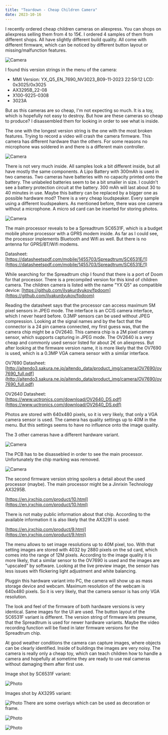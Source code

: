 ```yaml
---
title: "Teardown - Cheap Children Camera"
date: 2023-10-16
---
```


I recently ordered cheap children cameras on aliexpress. You can shops on aliexpress selling them from 4 to 15€. I ordered 4 samples of them from different shops. All have slightly different build quality. All come with different firmware, which can be noticed by different button layout or missing/malfunction features.

![Camera](/assets/2023-10-16/Camera1.jpg)

I found this version strings in the menu of the camera:

- MMI Version: YX_Q5_EN_7690_NV3023_B09-11-2023 22:59:12 LCD: 0x3025/0x3025
- AX3295B_22-08
- X100-9225-0308
- 3023A

But as this cameras are so cheap, I'm not expecting so much. It is a toy, which is hopefully not easy to destroy. But how are these cameras so cheap to produce? I disassembled them for looking in order to see what is inside. 

The one with the longest version string is the one with the most broken features. Trying to record a video will crash the camera firmware. This camera has different hardware than the others. For some reasons no microphone was soldered in and there is a different main controller.

![Camera](/assets/2023-10-16/Camera2.jpg)

There is not very much inside. All samples look a bit different inside, but all have mostly the same components. A Lipo Battery with 300mAh is used in two cameras. Two cameras have batteries with no capacity printed onto the battery. The unlabeled batteries seem to be a bit smaller in size. I couldn't see a battery protection circuit at the battery. 300 mAh will last about 30 to 40 minutes in use. Maybe this battery can be replaced by a bigger one as possible hardware mod? There is a very cheap loudspeaker. Every sample using a different loudspeakers. As mentioned before, there was one camera without a microphone. A micro sd card can be inserted for storing photos.

![Camera](/assets/2023-10-16/Camera3.jpg)

The main processor reveals to be a Spreadtrum SC6531F, which is a budget mobile phone processor with a GPRS modem inside. As far as I could see, the processor implements Bluetooth and Wifi as well. But there is no antenna for GPRS/BT/Wifi modems.

Datasheet: [https://datasheetspdf.com/mobile/1455703/Spreadtrum/SC6531E/1](https://datasheetspdf.com/mobile/1455703/Spreadtrum/SC6531E/1)

While searching for the Spreadtrum chip I found that there is a port of Doom for that processor. There is a precompiled version for this kind of children camera. The children camera is listed with the name "YX Q5" as compatible device: [https://github.com/ilyakurdyukov/fpdoom](https://github.com/ilyakurdyukov/fpdoom)

Reading the datasheet says that the processor can access maximum 5M pixel sensors in JPEG mode. The interface is an CCIS camera interface, which I never heard before. 0.3MP sensors can be used without JPEG compression.
Looking at the signal names and by the fact that the connector is a 24 pin camera connected, my first guess was, that the camera chip might be a OV2640. This camera chip is a 2M pixel camera sensor, which supports capturing in JPEG mode. The OV2640 is a very cheap and commonly used sensor listed for about 2€ on aliexpress. But after looking at the firmware version name, it is more likely that the OV7690 is used, which is a 0.3MP VGA camera sensor with a similar interface.

OV7690 Datasheet: [http://aitendo3.sakura.ne.jp/aitendo_data/product_img/camera/OV7690/ov7690_full.pdf](http://aitendo3.sakura.ne.jp/aitendo_data/product_img/camera/OV7690/ov7690_full.pdf)

OV2640 Datasheet: [https://www.uctronics.com/download/OV2640_DS.pdf](https://www.uctronics.com/download/OV2640_DS.pdf)

Photos are stored with 640x480 pixels, so it is very likely, that only a VGA camera sensor is used. The camera has quality settings up to 40M in the menu. But this settings seems to have no influence onto the image quality. 

The 3 other cameras have a different hardware variant.

![Camera](/assets/2023-10-16/Camera4.jpg)

The PCB has to be disassebled in order to see the main processor. Unfortunately the chip marking was removed. 

![Camera](/assets/2023-10-16/Camera5.jpg)

The second firmware version string spoilers a detail about the used processor (maybe). The main processor might be a Jinrixin Technology AX3295B. 

[https://en.jrxchip.com/product/10.html](https://en.jrxchip.com/product/10.html)

There is not maby public information about that chip. According to the available information it is also likely that the AX3291 is used:

[https://en.jrxchip.com/product/9.html](https://en.jrxchip.com/product/9.html)

The menu allows to set image resolutions up to 40M pixel, too. With that setting images are stored with 4032 by 2880 pixels on the sd card, which comes into the range of 12M pixels. According to the image quality it is more likely, that a similar sensor to the OV7690 is used and the images are "upscaled" by software. Looking at the live preview image, the sensor has less issues with flickering light adjustment and white balancing.

Pluggin this hardware variant into PC, the camera will show up as mass storage device and webcam. Maximum resolution of the webcam is 640x480 pixels. So it is very likely, that the camera sensor is has only VGA resolution.

The look and feel of the firmware of both hardware versions is very identical. Same images for the UI are used. The button layout of the SC6531F variant is different. The version string of firmware lets presume, that the Spreadtrum is used for newer hardware variants. Maybe the video recording function will be fixed in later firmware versions for the Spreadtrum chip. 

At good weather conditions the camera can capture images, where objects can be clearly identified. Inside of buildings the images are very noisy. The camera is really only a cheap toy, which can teach children how to handle a camera and hopefully at sometime they are ready to use real cameras without damaging them after first use.

Image shot by SC6531F variant:

![Photo](/assets/2023-10-16/DSC_0000289.jpg)

Images shot by AX3295 variant:

![Photo](/assets/2023-10-16/PHO00386.JPG)
There are some overlays which can be used as decoration or frame.

![Photo](/assets/2023-10-16/PHO00461.JPG)

![Photo](/assets/2023-10-16/PHO00473.JPG)
